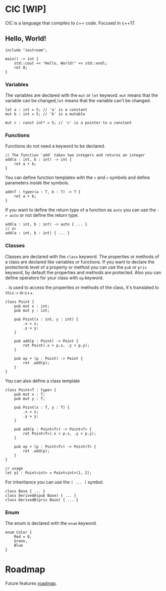 # CIC [WIP]

CIC is a language that compiles to c++ code. Focused in c++17.

## Hello, World!

```cic
include "iostream";

main() -> int {
    std::cout << "Hello, World!" << std::endl;
    ret 0;
}
```

### Variables
The variables are declared with the `mut` or `let` keyword.
`mut` means that the variable can be changed,`let` means that the variable can't be changed.

```cic
let a : int = 5; // 'a' is a constant
mut b : int = 5; // 'b' is a mutable

mut c : const int* = 5; // 'c' is a pointer to a constant
```

### Functions
Functions do not need a keyword to be declared.

```cic
// The function 'add' takes two integers and returns an integer
add(a : int, b : int) -> int {
    ret a + b;
}
```

You can define function templates with the `<` and `>` symbols and define parameters inside the symbols.

```cic
add<T : type>(a : T, b : T) -> T {
    ret a + b;
}
```

If you want to define the return type of a function as `auto` you can use the `-> auto` or not define the return type.

```cic
add(a : int, b : int) -> auto { ... }
// or
add(a : int, b : int) { ... }
```

### Classes
Classes are declared with the `class` keyword.
The properties or methods of a class are declared like variables or functions.
If you want to declare the protectionb level of a property or method you can use the `pub` or `priv` keyword, by default the properties and methods are protected.
Also you can define operators for your class with `op` keyword.

`.` is used to access the properties or methods of the class, it's translated to `this->` in c++.

```cic
class Point {
    pub mut x : int;
    pub mut y : int;

    pub Point(x : int, y : int) {
        .x = x;
        .y = y;
    }

    pub add(p : Point) -> Point {
        ret Point(.x + p.x, .y + p.y);
    }

    pub op + (p : Point) -> Point {
        ret .add(p);
    }
}
```
You can also define a class template
    
```cic
class Point<T : type> {
    pub mut x : T;
    pub mut y : T;

    pub Point(x : T, y : T) {
        .x = x;
        .y = y;
    }

    pub add(p : Point<T>) -> Point<T> {
        ret Point<T>(.x + p.x, .y + p.y);
    }

    pub op + (p : Point<T>) -> Point<T> {
        ret .add(p);
    }
}

// usage
let p1 : Point<int> = Point<int>(1, 2);
```

For inheritance you can use the `( ... )` symbol.

```cic
class Base { ... }
class DerivedA(pub Base) { ... }
class DerivedB(priv Base) { ... }
```

### Enum
The enum is declared with the `enum` keyword.

```cic
enum Color {
    Red = 0,
    Green,
    Blue
}
```

# Roadmap
Future features [roadmap](https://github.com/darilrt/cic/blob/master/roadmap.md).
